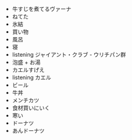 - 牛すじを煮てるヴァーナ
- ねてた
- 氷結
- 買い物
- 風呂
- 寝
- listening ジャイアント・クラブ - ウリチパン群
- 泡盛 + お湯
- カエルすげえ
- listening カエル
- ビール
- 牛丼
- メンチカツ
- 食材買いにいく
- 寒い
- ドーナツ
- あんドーナツ

